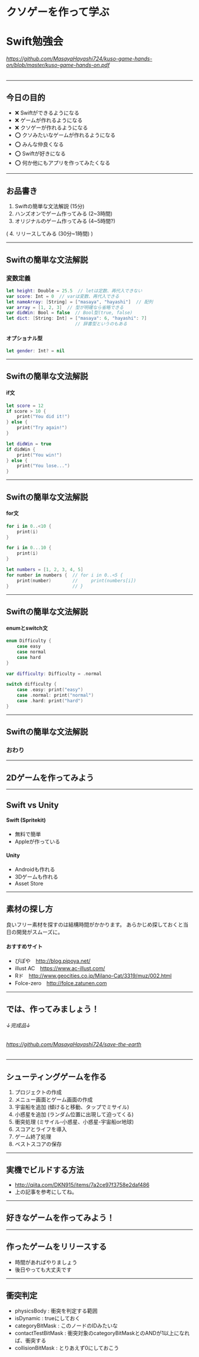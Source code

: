 <!-- $theme: gaia -->
<!-- footer: Masaya Hayashi -->
<!-- page_number: true -->
<!-- template: invert -->

# クソゲーを作って学ぶ
# Swift勉強会
###### https://github.com/MasayaHayashi724/kuso-game-hands-on/blob/master/kuso-game-hands-on.pdf

--- 

## 今日の目的

- :x: Swiftができるようになる
- :x: ゲームが作れるようになる
- :x: クソゲーが作れるようになる
- :o: クソみたいなゲームが作れるようになる
- :o: みんな仲良くなる
- :o: Swiftが好きになる
- :o: 何か他にもアプリを作ってみたくなる

---

## お品書き

1. Swiftの簡単な文法解説 (15分)
2. ハンズオンでゲーム作ってみる (2~3時間)
3. オリジナルのゲーム作ってみる (4~5時間?)

( 4. リリースしてみる (30分~1時間) )

---

## Swiftの簡単な文法解説

### 変数定義

```swift
let height: Double = 25.5  // letは定数、再代入できない
var score: Int = 0  // varは変数、再代入できる
let nameArray: [String] = ["masaya", "hayashi"]  // 配列
var array = [1, 2, 3]  // 型が明確なら省略できる
var didWin: Bool = false  // Bool型(true, false)
let dict: [String: Int] = ["masaya": 6, "hayashi": 7]
                          // 辞書型というのもある
```

#### オプショナル型

```swift
let gender: Int? = nil
```
---

## Swiftの簡単な文法解説

#### if文

```swift
let score = 12
if score > 10 {
    print("You did it!")
} else {
    print("Try again!")
}
```

```swift
let didWin = true
if didWin {
    print("You win!")
} else {
    print("You lose...")
}
```

---

## Swiftの簡単な文法解説

#### for文

```swift
for i in 0..<10 {
    print(i)
}
```
```swift
for i in 0...10 {
    print(i)
}
```

```swift
let numbers = [1, 2, 3, 4, 5]
for number in numbers {  // for i in 0..<5 {
    print(number)        //     print(numbers[i])
}                        // }
```

---

## Swiftの簡単な文法解説

#### enumとswitch文

```swift
enum Difficulty {
    case easy
    case normal
    case hard
}
```

```swift
var difficulty: Difficulty = .normal

switch difficulty {
    case .easy: print("easy")
    case .normal: print("normal")
    case .hard: print("hard")
}
```

---

## Swiftの簡単な文法解説

### おわり

---

## 2Dゲームを作ってみよう

---

## Swift vs Unity

#### Swift (Spritekit)

- 無料で簡単
- Appleが作っている

#### Unity

- Androidも作れる
- 3Dゲームも作れる
- Asset Store

---

## 素材の探し方

良いフリー素材を探すのは結構時間がかかります。
あらかじめ探しておくと当日の開発がスムーズに。

#### おすすめサイト

- ぴぽや　http://blog.pipoya.net/
- illust AC　https://www.ac-illust.com/
- Rド　http://www.geocities.co.jp/Milano-Cat/3319/muz/002.html
- Folce-zero　http://folce.zatunen.com

---

## では、作ってみましょう！
###### ↓完成品↓
###### https://github.com/MasayaHayashi724/save-the-earth

---

## シューティングゲームを作る

1. プロジェクトの作成
2. メニュー画面とゲーム画面の作成
3. 宇宙船を追加 (傾けると移動、タップでミサイル)
4. 小惑星を追加 (ランダム位置に出現して迫ってくる)
5. 衝突処理 (ミサイル-小惑星、小惑星-宇宙船or地球)
6. スコアとライフを導入
7. ゲーム終了処理
8. ベストスコアの保存

---

## 実機でビルドする方法

- http://qiita.com/DKN915/items/7a2ce97f3758e2daf486
- 上の記事を参考にしてね。

---

## 好きなゲームを作ってみよう！

---

## 作ったゲームをリリースする

- 時間があればやりましょう
- 後日やっても大丈夫です

---

## 衝突判定

- physicsBody : 衝突を判定する範囲
- isDynamic : trueにしておく
- categoryBitMask : このノードのIDみたいな
- contactTestBitMask : 衝突対象のcategoryBitMaskとのANDが1以上になれば、衝突する
- collisionBitMask : とりあえず0にしておこう